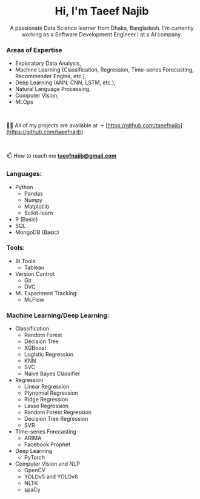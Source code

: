 <h1 align="center">Hi, I'm Taeef Najib</h1>
<p align="center">A passionate Data Science learner from Dhaka, Bangladesh. I'm currently working as a Software Development Engineer I at a AI company. </p>

<h3>Areas of Expertise</h3>

* Exploratory Data Analysis,
* Machine Learning (Classification, Regression, Time-series Forecasting, Recommender Engine, etc.), 
* Deep Learning (ANN, CNN, LSTM, etc.), 
* Natural Language Processing, 
* Computer Vision, 
* MLOps

<br>

👨‍💻 All of my projects are available at -> [https://github.com/taeefnajib](https://github.com/taeefnajib)

<br>

📫 How to reach me **taeefnajib@gmail.com**


<h3 align="left">Languages:</h3>
  <ul>
  <li>Python
    <ul>
      <li>Pandas</li>
      <li>Numpy</li>
      <li>Matplotlib</li>
      <li>Scikit-learn</li>
    </ul>
  </li>
  <li>R (Basic)</li>
  <li>SQL</li>
  <li>MongoDB (Basic)</li>
  </ul>
  
  
<h3 align="left">Tools:</h3>
  <ul>
  <li>BI Tools:
    <ul>
      <li>Tableau</li>
    </ul>
  </li>
  <li>Version Control:
    <ul>
      <li>Git</li>
      <li>DVC</li>
    </ul>
  </li>
  <li>ML Experiment Tracking:
    <ul>
      <li>MLFlow</li>
    </ul>
  </li>
  </ul>
  
  <h3 align="left">Machine Learning/Deep Learning:</h3>
  <ul>
  <li>Classification
    <ul>
      <li>Random Forest</li>
      <li>Decision Tree</li>
      <li>XGBoost</li>
      <li>Logistic Regression</li>
      <li>KNN</li>
      <li>SVC</li>
      <li>Naive Bayes Classifier</li>
    </ul>
  </li>
  <li>Regression
    <ul>
      <li>Linear Regression</li>
      <li>Plynomial Regression</li>
      <li>Ridge Regression</li>
      <li>Lasso Regression</li>
      <li>Random Forest Regression</li>
      <li>Decision Tree Regression</li>
      <li>SVR</li>
    </ul>
  </li>
  <li>Time-series Forecasting
    <ul>
      <li>ARIMA</li>
      <li>Facebook Prophet</li>
    </ul>
  </li>
  <li>Deep Learning
    <ul>
      <li>PyTorch</li>
    </ul>
  </li>
  <li>Computer Vision and NLP
    <ul>
      <li>OpenCV</li>
      <li>YOLOv5 and YOLOv6</li>
      <li>NLTK</li>
      <li>spaCy</li>
    </ul>
  </li>
  </ul>
